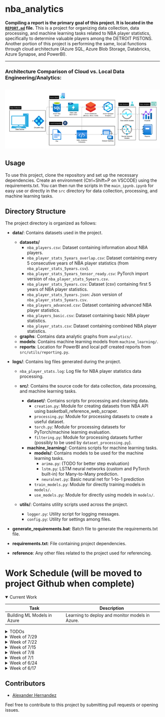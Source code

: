 # nba_analytics

**Compiling a report is the primary goal of this project. It is located in the [`REPORT.md`](REPORT.md) file.**
This is a project for organizing data collection, data processing, and machine learning tasks related to NBA player statistics, specifically to determine valuable players among the DETROIT PISTONS.
Another portion of this project is performing the same, local functions through cloud architecture (Azure SQL, Azure Blob Storage, Databricks, Azure Synapse, and PowerBI).

---
### Architecture Comparison of Cloud vs. Local Data Engineering/Analytics:
![architecture of cloud and local variants](data/graphs/NBA_Analytics_Architecture.png)
---

## Usage

To use this project, clone the repository and set up the necessary dependencies.
Create an environment (Ctrl+Shift+P on VSCODE) using the requirements.txt.
You can then run the scripts in the `main_ipynb.ipynb` for easy use or directly in the `src` directory for data collection, processing, and machine learning tasks.


## Directory Structure

The project directory is organized as follows:

- **data/**: Contains datasets used in the project.
  - **datasets/**
    - `nba_players.csv`: Dataset containing information about NBA players.
    - `nba_player_stats_5years_overlap.csv`: Dataset containing every 5 consecutive years of NBA player statistics (from `nba_player_stats_5years.csv`).
    - `nba_player_stats_5years_tensor_ready.csv`: PyTorch import version of `nba_player_stats_5years.csv`.
    - `nba_player_stats_5years.csv`: Dataset (csv) containing first 5 years of NBA player statistics.
    - `nba_player_stats_5years.json`: Json version of `nba_player_stats_5years.csv`.
    - `nba_players_advanced.csv`: Dataset containing advanced NBA player statistics.
    - `nba_players_basic.csv`: Dataset containing basic NBA player statistics.
    - `nba_player_stats.csv`: Dataset containing combined NBA player statistics.
  - **graphs**: Contains data analytic graphs from `analytics/`.
  - **models**: Contains machine learning models from `machine_learning/`.
  - **reports**: Location for PowerBI and local pdf created reports from `src/utils/reporting.py`.

- **logs/**: Contains log files generated during the project.
  - `nba_player_stats.log`: Log file for NBA player statistics data processing.

  - **src/**: Contains the source code for data collection, data processing, and machine learning tasks.

    - **dataset/**: Contains scripts for processing and cleaning data.
      - `creation.py`: Module for creating datasets from NBA API using basketball_reference_web_scraper.
      - `processing.py`: Module for processing datasets to create a useful dataset.
      - `torch.py`: Module for processing datasets for PyTorch/machine learning evaluation.
      - `filtering.py`: Module for processing datasets further (possibly to be used by `dataset_processing.py`).
    - **machine_learning/**: Contains scripts for machine learning tasks.
      - **models/**: Contains models to be used for the machine learning tasks.
        - `arima.py`: (TODO for better step evaluation)
        - `lstm.py`: LSTM neural networks (custom and PyTorch built-in) for Many-to-Many prediction.
        - `neuralnet.py`: Basic neural net for 1-to-1 prediction
      - `train_models.py`: Module for directly training models in `models/`.
      - `use_models.py`: Module for directly using models in `models/`.

  - **utils/**: Contains utility scripts used across the project.

    - `logger.py`: Utility script for logging messages.
    - `config.py`: Utility for settings among files.

- **generate_requirements.bat**: Batch file to generate the requirements.txt file.
- **requirements.txt**: File containing project dependencies.
- **reference**: Any other files related to the project used for referencing.


# Work Schedule (will be moved to project Github when complete)
<details open>
  <summary>Current Work</summary>

  | Task | Description |
  | ---- | ----------- |
  | Building ML Models in Azure  | Learning to deploy and monitor models in Azure. |

</details>


<details>
  <summary>TODOs </summary>

  | Task | Description |
  | ---- | ----------- |
  | Set up linked services and define ETL pipelines. | Critical for data transformation. |
  | Create Azure Machine Learning Workspace. | Foundation for machine learning projects. |
  | Set up machine learning environment and upload datasets. | Necessary for model training. |
  | Train models using Azure Machine Learning. | Key for predictive analytics. |
  | Deploy models as web services. | For model accessibility. |
  | Integrate with Azure Blob Storage for data storage. | For data persistence. |
  | Update scripts to use Azure Blob Storage SDK. | To leverage Azure storage capabilities. |
  | Automate workflow using Azure Logic Apps or Azure DevOps. | For streamlined operations. |
  | Finish setting up the Data Factory and integrate with Databricks. | For enhanced data processing and analytics, added for Sunday. |
  | Before Azure Machine Learning Tasks. | Refactor/modify dataset [`processing`]() to use numpy savez for saving with dictionary or label row. |

</details>

<details>
  <summary>Week of 7/29</summary>

  | Day       | Task | Status |
  | --------- | --------- | --------- |
  | Monday    | Completed data format refactoring (seperation of base, filtered, continuous, and continuous_first data formats). | &#x2714; |
  | Tuesday   | Re-worked Databricks code to fix new package setup, refitted SQL, and completed Azure Synapse integration. <br> Restart reports. | &#x2714; |
  | Wednesday | Complete data changes to include team and other excluded columns. Continue with creating report about Piston's players. | &#x2714; |
  | Thursday  | Complete automation in Azure. | &#x2714; |
  | Friday    | Work in Azure. | &#x2714; |
  | Saturday  | **N/A: No Progress on Saturdays.** | --- |
  | Sunday    | Work in Azure. | &#x2714; |

</details>

<details>
  <summary>Week of 7/22</summary>

  | Day       | Task | Status |
  | --------- | --------- | --------- |
  | Monday    | Completed pipeline of bronze_to_silver_to_gold. | &#x2714; |
  | Tuesday   | Rethinking pipeline. | &#x2714; |
  | Wednesday | ~~Start Synapse integration to create gold_db.~~ TODO: Needs refactoring of tables input to SQL database. | &#x2714; |
  | Thursday  | Start refactoring of input data <br> Start refactoring output gold data to integrate dictionaries for 3d data. <br> Start PowerBI integration (using gold output instead of gold_db for now). | &#x2714; |
  | Friday    | Finished refactoring of data. | &#x2714; |
  | Saturday  | **N/A: No Progress on Saturdays.** | --- |
  | Sunday    | Integrate new SQL into pipeline. | &#x2714; |

</details>

<details>
  <summary>Week of 7/15</summary>

  | Day       | Task | Status |
  | --------- | --------- | --------- |
  | Monday    | Continued package integration and SQL setup. | &#x2714; |
  | Tuesday   | Complete package integration. | &#x2714; |
  | Wednesday | Complete SQL -> Data Factory pipeline. | &#x2714; |
  | Thursday  | Begin Databricks/Spark integration with [`bronze_to_silver`](nba_analytics\src\nba_analytics\dataset\bronze_to_silver.py) [`silver_to_gold`](nba_analytics\src\nba_analytics\dataset\silver_to_gold.py). | &#x2714; |
  | Friday    | Continue working on Databricks/Spark data engineering. | &#x2714; |
  | Saturday  | **N/A: No Progress on Saturdays.** | --- |
  | Sunday    | Create a working/or prototype of the bronze_to_silver_to_gold pipeline. | &#x2714; |

</details>

<details>
  <summary>Week of 7/8</summary>

  | Day       | Task | Status |
  | --------- | --------- | --------- |
  | Monday    | Set up settings.cloud. | &#x2714; |
  | Tuesday   | Research ways to implement ETL. | &#x2714; |
  | Wednesday | Reconfigure the project into a module for Azure Functions functionality. | &#x2714; |
  | Thursday  | Modify nba_pistons into 'nba_analytics' package structure. | &#x2714; |
  | Friday    | Continue package modifications. | &#x2714; |
  | Saturday  | **N/A: No Progress on Saturdays.** | --- |
  | Sunday    | Set up Azure, SQL, and data factory. | &#x2714; |

</details>

<details>
  <summary>Week of 7/1</summary>

  | Task | Result | Status |
  | --------- | --------- | --------- |
  | Explore Power BI, Azure, and Fabric | Decided on adapting project into Azure workflow with analytics into Fabric | &#x2714; |

</details>

<details>
  <summary>Week of 6/24</summary>

  | Day       | Task | Status |
  | --------- | --------- | --------- |
  | Monday    | Complete [`lstm`](src/machine_learning/models/lstm.py). <br> Look into [`REPORT.md`](REPORT.md) automation. | &#x2714; |
  | Tuesday   | Complete automation of [`reports`](reports/). | &#x2714; |
  | Wednesday | Look into Databricks implementation. Begin PowerBI testing. | &#x2714; |
  | Thursday  | Modify [`use_models.py`](src/machine_learning/use_models.py) use_model() for model prediction output. | &#x2714; |
  | Friday    | Complete prediction graphs and create average prediction bar graph in [`analytics`](src/dataset/analytics.py). <br> Look into PowerBI use cases over weekend and plan report. | &#x2714; |
  | Saturday  | **N/A: No Progress on Saturdays.** | --- |
  | Sunday    | Begin including Azure/Fabric/PowerBI for data organization, engineering, and reports. | &#x2714; |

</details>

<details>
  <summary>Week of 6/17</summary>

  | Day       | Task | Status |
  | --------- | --------- | --------- |
  | Monday    | Look into ARIMA and complete LSTM. | &#x2714; |
  | Tuesday   | Perform analytics for tasks and update `REPORT.md`. | &#x2714; |
  | Wednesday | Complete dataset expansion for any 5-year length players. | &#x2714; |
  | Thursday  | Complete `torch_overlap` to merge custom dataset. | &#x2714; |
  | Friday    | Create many(4)-to-one and one-to-one neural networks. | &#x2714; |
  | Saturday  | No Progress on Saturdays. <br> Meanwhile: Re-think dataset names for dataset. | --- |
  | Sunday    | Re-check and complete neural networks and start ARIMA preparation in `use_models`. <br> Perform analytics for tasks and update `REPORT.md`. | &#x2714; |

</details>


## Contributors

- [Alexander Hernandez](https://github.com/ahernandezjr)

Feel free to contribute to this project by submitting pull requests or opening issues.

